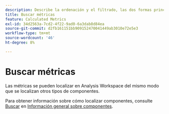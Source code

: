 ```yaml
---
description: Describe la ordenación y el filtrado, las dos formas principales de encontrar las métricas.
title: Buscar métricas
feature: Calculated Metrics
exl-id: 34d2563a-7cd2-4f22-9ad0-6a3dab8d84ea
source-git-commit: d2fb161151bb909152470041449ab3010e72e5e3
workflow-type: tm+mt
source-wordcount: '46'
ht-degree: 8%

---
```


# Buscar métricas

Las métricas se pueden localizar en Analysis Workspace del mismo modo que se localizan otros tipos de componentes.

Para obtener información sobre cómo localizar componentes, consulte [Buscar](/help/components/overview.md#search) en [Información general sobre componentes](/help/components/overview.md).
